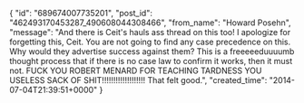  {
   "id": "689674007735201",
   "post_id": "462493170453287_490608044308466",
   "from_name": "Howard Posehn",
   "message": "And there is Ceit's hauls ass thread on this too! I apologize for forgetting this, Ceit. You are not going to find any case precedence on this. Why would they advertise success against them? This is a freeeeeduuuumb thought process that if there is no case law to confirm it works, then it must not. FUCK YOU ROBERT MENARD FOR TEACHING TARDNESS YOU USELESS SACK OF SHIT!!!!!!!!!!!!!!!!!!! That felt good.",
   "created_time": "2014-07-04T21:39:51+0000"
 }
